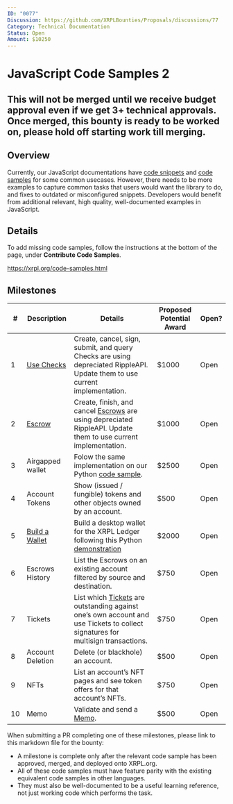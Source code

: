 ```yaml
---
ID: "0077"
Discussion: https://github.com/XRPLBounties/Proposals/discussions/77
Category: Technical Documentation
Status: Open
Amount: $10250
---
```


# JavaScript Code Samples 2

## This will not be merged until we receive budget approval even if we get 3+ technical approvals. Once merged, this bounty is ready to be worked on, please hold off starting work till merging. ##

## Overview

Currently, our JavaScript documentations have [code snippets](https://github.com/XRPLF/xrpl.js/tree/main/packages/xrpl/snippets/src) and [code samples](https://github.com/XRPLF/xrpl-dev-portal/tree/master/content/_code-samples) for some common usecases. However, there needs to be more examples to capture common tasks that users would want the library to do, and fixes to outdated or misconfigured snippets. Developers would benefit from additional relevant, high quality, well-documented examples in JavaScript.

## Details

To add missing code samples, follow the instructions at the bottom of the page, under **Contribute Code Samples**.

https://xrpl.org/code-samples.html

## Milestones

| #   | Description                                                                                                                                   | Details                                                                                                                                                                   | Proposed Potential Award | Open? |
| --- | --------------------------------------------------------------------------------------------------------------------------------------------- | ------------------------------------------------------------------------------------------------------------------------------------------------------------------------- | ------------------------ | ----- |
| 1   | [Use Checks](https://github.com/XRPLF/xrpl-dev-portal/tree/master/content/_code-samples/checks/js)                                            | Create, cancel, sign, submit, and query Checks are using depreciated RippleAPI. Update them to use current implementation.                                                | $1000                    | Open  |
| 2   | [Escrow](https://github.com/XRPLF/xrpl-dev-portal/tree/master/content/_code-samples/escrow/js)                                                | Create, finish, and cancel [Escrows](https://xrpl.org/escrow.html) are using depreciated RippleAPI. Update them to use current implementation.                            | $1000                    | Open  |
| 3   | Airgapped wallet                                                                                                                              | Folow the same implementation on our Python [code sample](https://github.com/XRPLF/xrpl-dev-portal/tree/master/content/_code-samples/airgapped-wallet/py).                | $2500                    | Open  |
| 4   | Account Tokens                                                                                                                                | Show (issued / fungible) tokens and other objects owned by an account.                                                                                                    | $500                     | Open  |
| 5   | [Build a Wallet](https://github.com/XRPLF/xrpl-dev-portal/tree/ec25f6bbddf182550186406f85913014aa423f44/content/_code-samples/build-a-wallet) | Build a desktop wallet for the XRPL Ledger following this Python [demonstration](https://xrpl.org/build-a-desktop-wallet-in-python.html#6-domain-verification-and-polish) | $2000                    | Open  |
| 6   | Escrows History                                                                                                                               | List the Escrows on an existing account filtered by source and destination.                                                                                               | $750                     | Open  |
| 7   | Tickets                                                                                                                                       | List which [Tickets](https://xrpl.org/use-tickets.html) are outstanding against one’s own account and use Tickets to collect signatures for multisign transactions.       | $750                     | Open  |
| 8   | Account Deletion                                                                                                                              | Delete (or blackhole) an account.                                                                                                                                         | $500                     | Open  |
| 9   | NFTs                                                                                                                                          | List an account’s NFT pages and see token offers for that account’s NFTs.                                                                                                 | $750                     | Open  |
| 10  | Memo                                                                                                                                          | Validate and send a [Memo](https://xrpl.org/transaction-common-fields.html#memos-field).                                                                                  | $500                     | Open  |

When submitting a PR completing one of these milestones, please link to this markdown file for the bounty:

- A milestone is complete only after the relevant code sample has been approved, merged, and deployed onto XRPL.org.
- All of these code samples must have feature parity with the existing equivalent code samples in other languages.
- They must also be well-documented to be a useful learning reference, not just working code which performs the task.

